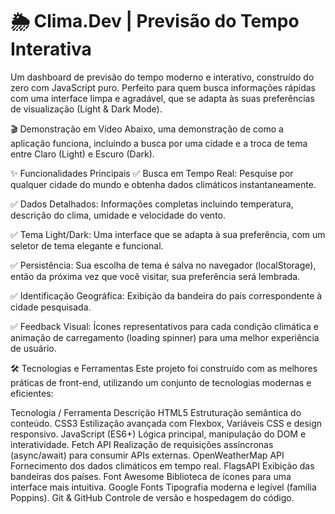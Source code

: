 # 🌦️ Clima.Dev | Previsão do Tempo Interativa
Um dashboard de previsão do tempo moderno e interativo, construído do zero com JavaScript puro. Perfeito para quem busca informações rápidas com uma interface limpa e agradável, que se adapta às suas preferências de visualização (Light & Dark Mode).

🎬 Demonstração em Vídeo
Abaixo, uma demonstração de como a aplicação funciona, incluindo a busca por uma cidade e a troca de tema entre Claro (Light) e Escuro (Dark).



✨ Funcionalidades Principais
✅ Busca em Tempo Real: Pesquise por qualquer cidade do mundo e obtenha dados climáticos instantaneamente.

✅ Dados Detalhados: Informações completas incluindo temperatura, descrição do clima, umidade e velocidade do vento.

✅ Tema Light/Dark: Uma interface que se adapta à sua preferência, com um seletor de tema elegante e funcional.

✅ Persistência: Sua escolha de tema é salva no navegador (localStorage), então da próxima vez que você visitar, sua preferência será lembrada.

✅ Identificação Geográfica: Exibição da bandeira do país correspondente à cidade pesquisada.

✅ Feedback Visual: Ícones representativos para cada condição climática e animação de carregamento (loading spinner) para uma melhor experiência de usuário.

🛠️ Tecnologias e Ferramentas
Este projeto foi construído com as melhores práticas de front-end, utilizando um conjunto de tecnologias modernas e eficientes:

Tecnologia / Ferramenta	Descrição
HTML5	Estruturação semântica do conteúdo.
CSS3	Estilização avançada com Flexbox, Variáveis CSS e design responsivo.
JavaScript (ES6+)	Lógica principal, manipulação do DOM e interatividade.
Fetch API	Realização de requisições assíncronas (async/await) para consumir APIs externas.
OpenWeatherMap API	Fornecimento dos dados climáticos em tempo real.
FlagsAPI	Exibição das bandeiras dos países.
Font Awesome	Biblioteca de ícones para uma interface mais intuitiva.
Google Fonts	Tipografia moderna e legível (família Poppins).
Git & GitHub	Controle de versão e hospedagem do código.
